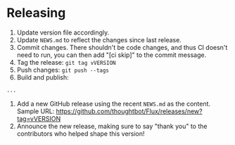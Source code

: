 # Releasing

1. Update version file accordingly.
1. Update `NEWS.md` to reflect the changes since last release.
1. Commit changes.
   There shouldn't be code changes,
   and thus CI doesn't need to run,
   you can then add "[ci skip]" to the commit message.
1. Tag the release: `git tag vVERSION`
1. Push changes: `git push --tags`
1. Build and publish:
  ```bash
  ...
  ```

1. Add a new GitHub release using the recent `NEWS.md` as the content. Sample
   URL: https://github.com/thoughtbot/Flux/releases/new?tag=vVERSION
1. Announce the new release,
   making sure to say "thank you" to the contributors
   who helped shape this version!
